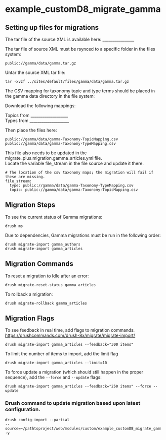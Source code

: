 # example_customD8_migrate_gamma

## Setting up files for migrations

The tar file of the source XML is available here: ________________

The tar file of source XML must be rsynced to a specific folder in the files system:
```
public://gamma/data/gamma.tar.gz
```
Untar the source XML tar file:
```
tar -xvzf ../sites/default/files/gamma/data/gamma.tar.gz
```

The CSV mapping for taxonomy topic and type terms should be placed in the gamma data directory in the file system:

Download the following mappings:

Topics from ___________________   
Types from ____________________

Then place the files here:
```
public://gamma/data/gamma-Taxonomy-TopicMapping.csv
public://gamma/data/gamma-Taxonomy-TypeMapping.csv
```

This file also needs to be updated in the migrate_plus.migration.gamma_articles.yml file.  
Locate the variable file_stream in the file source and update it there.

```
# The location of the csv taxonomy maps; the migration will fail if these are missing.
file_stream: 
  type: public://gamma/data/gamma-Taxonomy-TypeMapping.csv
  topic: public://gamma/data/gamma-Taxonomy-TopicMapping.csv
```

## Migration Steps

To see the current status of Gamma migrations:
```
drush ms
```

Due to dependencies, Gamma migrations must be run in the following order:

```
drush migrate-import gamma_authors
drush migrate-import gamma_articles
```
## Migration Commands
To reset a migration to Idle after an error:
```
drush migrate-reset-status gamma_articles
```

To rollback a migration:
```
drush migrate-rollback gamma_articles
```

## Migration Flags
To see feedback in real time, add flags to migration commands.
https://drushcommands.com/drush-8x/migrate/migrate-import/

```
drush migrate-import gamma_articles --feedback="300 items"
```

To limit the number of items to import, add the limit flag

```
drush migrate-import gamma_articles --limit=10
```

To force update a migration (which should still happen in the proper sequence),
add the `--force` and `--update` flags:
```
drush migrate-import gamma_articles --feedback="250 items" --force --update
```

### Drush command to update migration based upon latest configuration.
```
drush config-import --partial
--source=~/pathtoproject/web/modules/custom/example_customD8_migrate_gamma/config/install/ -y
```
